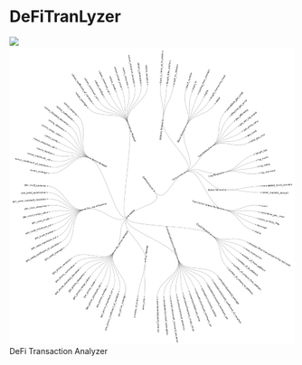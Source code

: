 # DeFiTranLyzer
![](https://github.com/ahlashkari/SCsVulLyzer/blob/main/DeFiTransLyzer_features.jpg)
![](https://github.com/ahlashkari/DeFiTransLyzer/blob/master/DeFiTransLyzer_features.jpg)
DeFi Transaction Analyzer
